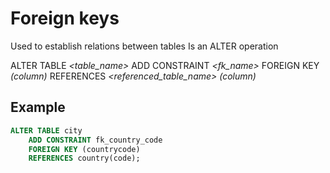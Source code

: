 # Foreign keys

Used to establish relations between tables
Is an ALTER operation

ALTER TABLE _<table_name>_ ADD CONSTRAINT _<fk_name>_ FOREIGN KEY _(column)_ REFERENCES _<referenced_table_name>_ _(column)_

## Example

```sql
ALTER TABLE city
    ADD CONSTRAINT fk_country_code
    FOREIGN KEY (countrycode)
    REFERENCES country(code);
```

